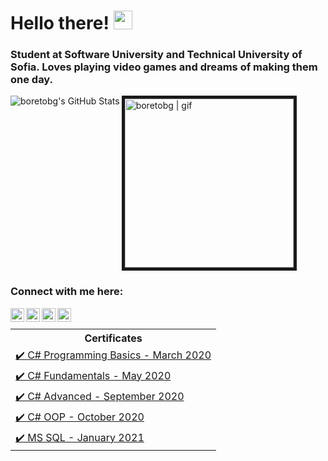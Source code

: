 # Hello there! <img src="https://user-images.githubusercontent.com/1303154/88677602-1635ba80-d120-11ea-84d8-d263ba5fc3c0.gif" width="30px"> 
### Student at Software University and Technical University of Sofia. Loves playing video games and dreams of making them one day.
<img align="left" alt="boretobg's GitHub Stats" src="https://github-readme-stats.vercel.app/api?username=boretobg&count_private=true&theme=tokyonight&hide=prs&show_icons=true" />
<img aling="left" alt="boretobg | gif" width="270px" border="5" src="https://miro.medium.com/max/1360/0*7Q3yvSIv_t0ioJ-Z.gif" />

### Connect with me here:

[<img align="left" alt="boretobg | Instagram" width="22px" src="https://assets.stickpng.com/images/580b57fcd9996e24bc43c521.png" />][instagram]
[<img align="left" alt="boretobg | Facebook" width="22px" src="https://upload.wikimedia.org/wikipedia/commons/thumb/0/05/Facebook_Logo_%282019%29.png/1024px-Facebook_Logo_%282019%29.png" />][facebook]
[<img align="left" alt="boretobg | Youtube" width="22px" src="https://i.pinimg.com/originals/de/1c/91/de1c91788be0d791135736995109272a.png" />][youtube]
[<img align="left" alt="boretobg | Spotify" width="22px" src="https://www.freepnglogos.com/uploads/spotify-logo-png/file-spotify-logo-png-4.png" />][spotify]

[facebook]: https://facebook.com/boretobg
[instagram]: https://instagram.com/bobbystefanov
[youtube]: https://www.youtube.com/paddingtonyt
[spotify]: https://open.spotify.com/user/21kbmgahty4nyq4tycetkhn5i

<br/>

<table>
  <tr>
    <th> Certificates</th>
  </tr>
  <tr>
    <td> <a href="https://softuni.bg/certificates/details/81539/201dbf5b">✔️ C# Programming Basics - March 2020</a> </td>
  </tr>
  <tr>
    <td> <a href="https://softuni.bg/certificates/details/86277/6684d0be">✔️ C# Fundamentals - May 2020</a> </td>
  </tr>
  <tr>
    <td> <a href="https://softuni.bg/certificates/details/90343/be5155d6">✔️ C# Advanced - September 2020</a>  </td>
  </tr>
  <tr>
    <td> <a href="https://softuni.bg/certificates/details/95786/2c2a95c3">✔️ C# OOP - October 2020</a> </td>
  </tr>
  <tr>
    <td><a href="https://softuni.bg/certificates/details/97753/7180e6b7">✔️ MS SQL - January 2021</a>  </td>
  </tr>
</table>
